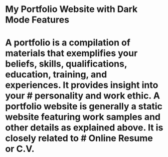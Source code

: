 # My Portfolio Website with Dark Mode Features

# A portfolio is a compilation of materials that exemplifies your beliefs, skills, qualifications, education, training, and experiences. It provides insight into your # personality and work ethic. A portfolio website is generally a static website featuring work samples and other details as explained above. It is closely related to # Online Resume or C.V.
